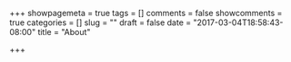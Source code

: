 +++
showpagemeta = true
tags = []
comments = false
showcomments = true
categories = []
slug = ""
draft = false
date = "2017-03-04T18:58:43-08:00"
title = "About"

+++

